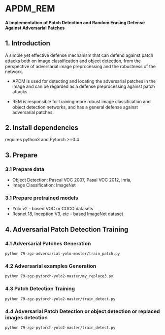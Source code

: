 # APDM_REM

#### A Implementation of Patch Detection and Random Erasing Defense Against Adversarial Patches

## 1. Introduction

A simple yet effective defense mechanism that can defend against patch attacks both on image classiﬁcation and object detection, from the perspective of adversarial image preprocessing and the robustness of the network. 

* APDM is used for detecting and locating the adversarial patches in the image and can be regarded as a defense preprocessing against patch attacks. 

* REM is responsible for training more robust image classiﬁcation and object detection networks, and has a general defense against adversarial patches.

## 2. Install dependencies

requires python3 and Pytorch >=0.4

## 3. Prepare

### 3.1 Prepare data

* Object Detection: Pascal VOC 2007, Pasal VOC 2012, Inria,
* Image Classification:  ImageNet

### 3.1 Prepare pretrained models

* Yolo v2 - based VOC or COCO datasets
* Resnet 18, Inception V3, etc - based ImageNet dataset

## 4. Adversarial Patch Detection Training

### 4.1 Adversarial Patches Generation

    python 79-zgz-adversarial-yolo-master/train_patch.py

### 4.2 Adversarial examples Generation

    python 79-zgz-pytorch-yolo2-master/my_replace3.py

### 4.3 Patch Detection Training

    python 79-zgz-pytorch-yolo2-master/train_detect.py
    
### 4.4 Adversarial Patch Detection or object detection or replaced images detection

    python 79-zgz-pytorch-yolo2-master/train_detect.py
